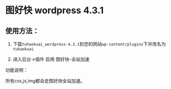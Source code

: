# 图好快  wordpress 4.3.1

## 使用方法：

1. 下载`tuhaokuai_wordpress-4.3.1`到您的网站`wp-content/plugins`下并改名为`tuhaokuai`

2. 进入后台->插件 启用 图好快-全站加速

 

功能说明：

所有css,js,img都会走图好快全站加速。


